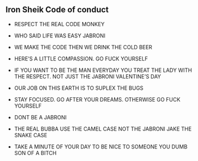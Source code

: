 ## Iron Sheik Code of conduct

* RESPECT THE REAL CODE MONKEY

* WHO SAID LIFE WAS EASY JABRONI

* WE MAKE THE CODE THEN WE DRINK THE COLD BEER

* HERE’S A LITTLE COMPASSION. GO FUCK YOURSELF 

* IF YOU WANT TO BE THE MAN EVERYDAY YOU TREAT THE LADY WITH THE RESPECT. NOT JUST THE JABRONI VALENTINE’S DAY 

* OUR JOB ON THIS EARTH IS TO SUPLEX THE BUGS

* STAY FOCUSED. GO AFTER YOUR DREAMS. OTHERWISE GO FUCK YOURSELF

* DONT BE A JABRONI

* THE REAL BUBBA USE THE CAMEL CASE NOT THE JABRONI JAKE THE SNAKE CASE

* TAKE A MINUTE OF YOUR DAY TO BE NICE TO SOMEONE YOU DUMB SON OF A BITCH

